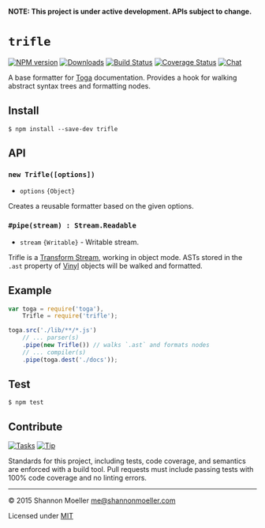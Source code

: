 **NOTE: This project is under active development. APIs subject to change.**

# `trifle`

[![NPM version][npm-img]][npm-url] [![Downloads][downloads-img]][npm-url] [![Build Status][travis-img]][travis-url] [![Coverage Status][coveralls-img]][coveralls-url] [![Chat][gitter-img]][gitter-url]

A base formatter for [Toga](http://togajs.github.io) documentation. Provides a hook for walking abstract syntax trees and formatting nodes.

## Install

    $ npm install --save-dev trifle

## API

### `new Trifle([options])`

- `options` `{Object}`

Creates a reusable formatter based on the given options.

### `#pipe(stream) : Stream.Readable`

- `stream` `{Writable}` - Writable stream.

Trifle is a [Transform Stream](http://nodejs.org/api/stream.html#stream_class_stream_transform), working in object mode. ASTs stored in the `.ast` property of [Vinyl](https://github.com/wearefractal/vinyl) objects will be walked and formatted.

## Example

```js
var toga = require('toga'),
    Trifle = require('trifle');

toga.src('./lib/**/*.js')
    // ... parser(s)
    .pipe(new Trifle()) // walks `.ast` and formats nodes
    // ... compiler(s)
    .pipe(toga.dest('./docs'));
```

## Test

    $ npm test

## Contribute

[![Tasks][waffle-img]][waffle-url] [![Tip][gittip-img]][gittip-url]

Standards for this project, including tests, code coverage, and semantics are enforced with a build tool. Pull requests must include passing tests with 100% code coverage and no linting errors.

----

© 2015 Shannon Moeller <me@shannonmoeller.com>

Licensed under [MIT](http://shannonmoeller.com/mit.txt)

[coveralls-img]: http://img.shields.io/coveralls/togajs/trifle/master.svg?style=flat-square
[coveralls-url]: https://coveralls.io/r/togajs/trifle
[downloads-img]: http://img.shields.io/npm/dm/trifle.svg?style=flat-square
[gitter-img]:    http://img.shields.io/badge/gitter-join_chat-1dce73.svg?style=flat-square
[gitter-url]:    https://gitter.im/togajs/toga
[gittip-img]:    http://img.shields.io/gittip/shannonmoeller.svg?style=flat-square
[gittip-url]:    https://www.gittip.com/shannonmoeller
[npm-img]:       http://img.shields.io/npm/v/trifle.svg?style=flat-square
[npm-url]:       https://npmjs.org/package/trifle
[travis-img]:    http://img.shields.io/travis/togajs/trifle.svg?style=flat-square
[travis-url]:    https://travis-ci.org/togajs/trifle
[waffle-img]:    http://img.shields.io/github/issues/togajs/trifle.svg?style=flat-square
[waffle-url]:    http://waffle.io/togajs/trifle
